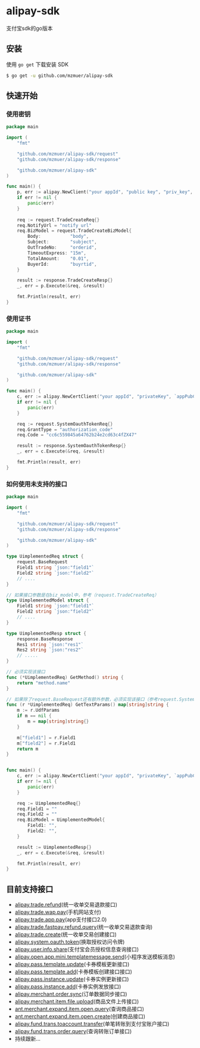 # alipay-sdk
支付宝sdk的go版本

## 安装
使用 `go get` 下载安装 SDK

```sh
$ go get -u github.com/mzmuer/alipay-sdk
```
## 快速开始

### 使用密钥

```go
package main

import (
	"fmt"

	"github.com/mzmuer/alipay-sdk/request"
	"github.com/mzmuer/alipay-sdk/response"

	"github.com/mzmuer/alipay-sdk"
)

func main() {
	p, err := alipay.NewClient("your appId", "public key", "priv_key", false)
	if err != nil {
		panic(err)
	}
	
	req := request.TradeCreateReq{}
	req.NotifyUrl = "notify url"
	req.BizModel = request.TradeCreateBizModel{
		Body:           "body",
		Subject:        "subject",
		OutTradeNo:     "orderid",
		TimeoutExpress: "15m",
		TotalAmount:    "0.01",
		BuyerId:        "buyrtid",
	}

	result := response.TradeCreateResp{}
	_, err = p.Execute(&req, &result)

	fmt.Println(result, err)
}
```
### 使用证书
```go
package main

import (
	"fmt"

	"github.com/mzmuer/alipay-sdk/request"
	"github.com/mzmuer/alipay-sdk/response"

	"github.com/mzmuer/alipay-sdk"
)

func main() {
	c, err := alipay.NewCertClient("your appId", "privateKey", `appPubCert`, "alipayRootCert", "alipayPubCert", false)
	if err != nil {
		panic(err)
	}

	req := request.SystemOauthTokenReq{}
	req.GrantType = "authorization_code"
	req.Code = "cc6c559845a64762b24e2cd63c4fZX47"

	result := response.SystemOauthTokenResp{}
	_, err = c.Execute(&req, &result)

	fmt.Println(result, err)
}
```
### 如何使用未支持的接口
```go
package main

import (
	"fmt"

	"github.com/mzmuer/alipay-sdk/request"
	"github.com/mzmuer/alipay-sdk/response"

	"github.com/mzmuer/alipay-sdk"
)

type UimplementedReq struct {
	request.BaseRequest
	Field1 string `json:"field1"`
	Field2 string `json:"field2"`
	// ....
}

// 如果接口参数是在biz_model中，参考（request.TradeCreateReq）
type UimplementedModel struct {
	Field1 string `json:"field1"`
	Field2 string `json:"field2"`
    // ....
}

type UimplementedResp struct {
	response.BaseResponse
	Res1 string `json:"res1"`
	Res2 string `json:"res2"` 
    // .....
}

// 必须实现该接口
func (*UimplementedReq) GetMethod() string {
	return "method.name"
}

// 如果除了request.BaseRequest还有额外参数，必须实现该接口（参考request.SystemOauthTokenReq）
func (r *UimplementedReq) GetTextParams() map[string]string {
    m := r.UdfParams
	if m == nil {
		m = map[string]string{}
	}

	m["field1"] = r.Field1
	m["field2"] = r.Field1
	return m
}


func main() {
	c, err := alipay.NewCertClient("your appId", "privateKey", `appPubCert`, "alipayRootCert", "alipayPubCert", false)
	if err != nil {
		panic(err)
	}

	req := UimplementedReq{}
	req.Field1 = ""
	req.Field2 = ""
	req.BizModel = UimplementedModel{
		Field1: "",
		Field2: "",
	}

	result := UimplementedResp{}
	_, err = c.Execute(&req, &result)

	fmt.Println(result, err)
}
```

## 目前支持接口
* [alipay.trade.refund](https://docs.open.alipay.com/api_1/alipay.trade.refund)(统一收单交易退款接口)
* [alipay.trade.wap.pay](https://docs.open.alipay.com/api_1/alipay.trade.wap.pay)(手机网站支付)
* [alipay.trade.app.pay](https://docs.open.alipay.com/api_1/alipay.trade.app.pay )(app支付接口2.0)
* [alipay.trade.fastpay.refund.query](https://docs.open.alipay.com/api_1/alipay.trade.fastpay.refund.query)(统一收单交易退款查询)
* [alipay.trade.create](https://docs.open.alipay.com/api_1/alipay.trade.create)(统一收单交易创建接口)
* [alipay.system.oauth.token](https://docs.open.alipay.com/api_9/alipay.system.oauth.token)(换取授权访问令牌)
* [alipay.user.info.share](https://docs.open.alipay.com/api_2/alipay.user.info.share)(支付宝会员授权信息查询接口)
* [alipay.open.app.mini.templatemessage.send](https://docs.open.alipay.com/api_5/alipay.open.app.mini.templatemessage.send)(小程序发送模板消息)
* [alipay.pass.template.update](https://docs.open.alipay.com/api_24/alipay.pass.template.update)(卡券模板更新接口)
* [alipay.pass.template.add](https://docs.open.alipay.com/api_24/alipay.pass.template.add)(卡券模板创建接口接口)
* [alipay.pass.instance.update](https://docs.open.alipay.com/api_24/alipay.pass.instance.update)(卡券实例更新接口)
* [alipay.pass.instance.add](https://docs.open.alipay.com/api_24/alipay.pass.instance.add)(卡券实例发放接口)
* [alipay.merchant.order.sync](https://docs.open.alipay.com/api_4/alipay.merchant.order.sync)(订单数据同步接口)
* [alipay.merchant.item.file.upload](https://docs.open.alipay.com/api_4/alipay.merchant.item.file.upload)(商品文件上传接口)
* [ant.merchant.expand.item.open.query](https://docs.open.alipay.com/api_4/ant.merchant.expand.item.open.query)(查询商品接口)
* [ant.merchant.expand.item.open.create](https://docs.open.alipay.com/api_4/ant.merchant.expand.item.open.create)(创建商品接口)
* [alipay.fund.trans.toaccount.transfer](https://docs.open.alipay.com/api_28/alipay.fund.trans.toaccount.transfer)(单笔转账到支付宝账户接口)
* [alipay.fund.trans.order.query](https://docs.open.alipay.com/api_28/alipay.fund.trans.order.query)(查询转账订单接口)
* 持续跟新...